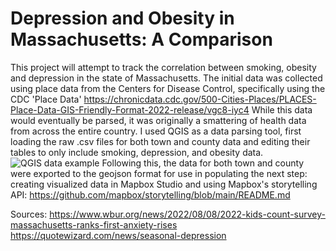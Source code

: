 # Depression and Obesity in Massachusetts: A Comparison
This project will attempt to track the correlation between smoking, obesity and depression in the state of Massachusetts. 
The initial data was collected using place data from the Centers for Disease Control, specifically using the CDC 'Place Data' https://chronicdata.cdc.gov/500-Cities-Places/PLACES-Place-Data-GIS-Friendly-Format-2022-release/vgc8-iyc4
While this data would eventually be parsed, it was originally a smattering of health data from across the entire country. I used QGIS as a data parsing tool, first loading the raw .csv files for both town and county data and editing their tables to only include smoking, depression, and obesity data.![QGIS data example](https://user-images.githubusercontent.com/63604107/222976544-9435f286-e9e7-4541-86e9-a1902ca0fe22.jpg) Following this, the data for both town and county were exported to the geojson format for use in populating the next step: creating visualized data in Mapbox Studio and using Mapbox's storytelling API: https://github.com/mapbox/storytelling/blob/main/README.md


Sources: https://www.wbur.org/news/2022/08/08/2022-kids-count-survey-massachusetts-ranks-first-anxiety-rises
https://quotewizard.com/news/seasonal-depression

